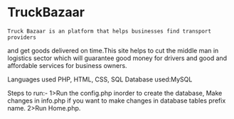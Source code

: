 # TruckBazaar

    Truck Bazaar is an platform that helps businesses find transport providers 
and get goods delivered on time.This site helps to cut the middle man in logistics 
sector which will guarantee good money for drivers and good and affordable services 
for business owners.

Languages used PHP, HTML, CSS, SQL
Database used:MySQL

Steps to run:-
1>Run the config.php inorder to create the database, Make changes in info.php if you want to make changes in database tables 
  prefix name.
2>Run Home.php.
